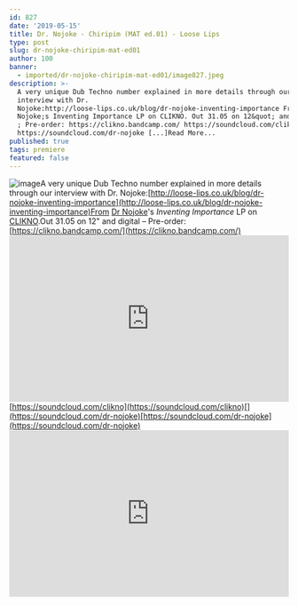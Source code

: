```yaml
---
id: 827
date: '2019-05-15'
title: Dr. Nojoke - Chiripim (MAT ed​.​01) - Loose Lips
type: post
slug: dr-nojoke-chiripim-mat-ed01
author: 100
banner:
  - imported/dr-nojoke-chiripim-mat-ed01/image827.jpeg
description: >-
  A very unique Dub Techno number explained in more details through our
  interview with Dr.
  Nojoke:http://loose-lips.co.uk/blog/dr-nojoke-inventing-importance From Dr
  Nojoke;s Inventing Importance LP on CLIKNO. Out 31.05 on 12&quot; and digital
  ; Pre-order: https://clikno.bandcamp.com/ https://soundcloud.com/clikno
  https://soundcloud.com/dr-nojoke [...]Read More...
published: true
tags: premiere
featured: false
---
```

![image](../imported/dr-nojoke-chiripim-mat-ed01/image827.jpeg)A very unique Dub Techno number explained in more details through our interview with Dr. Nojoke:[http://loose-lips.co.uk/blog/dr-nojoke-inventing-importance](http://loose-lips.co.uk/blog/dr-nojoke-inventing-importance)From [Dr Nojoke](http://www.drnojoke.de/)'s _Inventing Importance_ LP on [CLIKNO](https://clikno.bandcamp.com/).Out 31.05 on 12" and digital – Pre-order: [](https://clikno.bandcamp.com/)[https://clikno.bandcamp.com/](https://clikno.bandcamp.com/)<iframe width='100%' height='300' scrolling='no' frameborder='no' allow='autoplay' src='https://w.soundcloud.com/player/?url=https%3A//api.soundcloud.com/tracks/621067623&color=%23ff5500&auto_play=false&hide_related=false&show_comments=true&show_user=true&show_reposts=false&show_teaser=true'></iframe>[](https://soundcloud.com/clikno)[https://soundcloud.com/clikno](https://soundcloud.com/clikno)[](https://soundcloud.com/dr-nojoke)[https://soundcloud.com/dr-nojoke](https://soundcloud.com/dr-nojoke)<iframe width='100%' height='300' scrolling='no' frameborder='no' allow='autoplay' src='https://www.youtube.com/embed/-n3--bbKmww'></iframe>